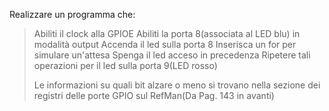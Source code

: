 Realizzare un programma che:
>Abiliti il clock alla GPIOE
>Abiliti la porta 8(associata al LED blu) in modalità output
>Accenda il led sulla porta 8
>Inserisca un for per simulare un'attesa
>Spenga il led acceso in precedenza
>Ripetere tali operazioni per il led sulla porta 9(LED rosso)
>
>Le informazioni su quali bit alzare o meno si trovano nella sezione dei registri delle porte GPIO sul RefMan(Da Pag. 143 in avanti)
